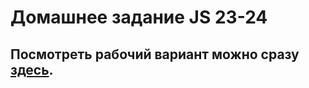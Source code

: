 # Домашнее задание JS 23-24

<h2>Посмотреть рабочий вариант можно сразу <a href="http://10.skm.pp.ua/js-23-24"><b>здесь</b></a>.</h2>


